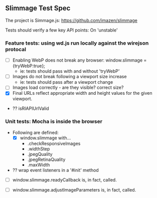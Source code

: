 ## Slimmage Test Spec


The project is Simmage.js: https://github.com/imazen/slimmage

Tests should verify a few key API points: 
On 'unstable'

### Feature tests: using wd.js run locally against the wirejson protocal
- [ ] Enabling WebP does not break any browser: window.slimmage = {tryWebP:true};
  - ie: tests should pass with and without 'tryWebP'
- [ ] Images do not break following a viewport size increase 
  - ie: tests should pass after a viewport change
- [ ] Images load correctly - are they visible? correct size?
- [x] Final URLs reflect appropriate width and height values for the given viewport.
- ?? isRIAPIUrlValid

### Unit tests: Mocha is inside the browser
- Following are defined:
  - [x] window.slimmage with...
    - .checkResponsiveImages
    - .widthStep
    - .jpegQuality
    - .jpegRetinaQuality
    - .maxWidth
- ?? wrap event listeners in a '#init' method
- [ ] window.slimmage.readyCallback is, in fact, called. 
- [ ] window.slimmage.adjustImageParameters is, in fact, called.



